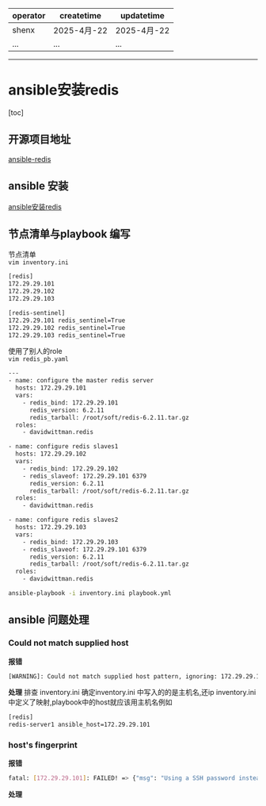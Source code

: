 | operator | createtime | updatetime |
| ---- | ---- | ---- |
| shenx | 2025-4月-22 | 2025-4月-22  |
| ... | ... | ... |
---
# ansible安装redis

[toc]

## 开源项目地址

[ansible-redis](https://github.com/DavidWittman/ansible-redis)

## ansible 安装

[ansible安装redis](ansible安装redis.md)

## 节点清单与playbook 编写

节点清单  
`vim inventory.ini`
```bash
[redis]
172.29.29.101
172.29.29.102
172.29.29.103

[redis-sentinel]
172.29.29.101 redis_sentinel=True
172.29.29.102 redis_sentinel=True
172.29.29.103 redis_sentinel=True

```

使用了别人的role  
`vim redis_pb.yaml`
```bash
---
- name: configure the master redis server
  hosts: 172.29.29.101
  vars:
    - redis_bind: 172.29.29.101
      redis_version: 6.2.11
      redis_tarball: /root/soft/redis-6.2.11.tar.gz
  roles:
    - davidwittman.redis

- name: configure redis slaves1
  hosts: 172.29.29.102
  vars:
    - redis_bind: 172.29.29.102
    - redis_slaveof: 172.29.29.101 6379
      redis_version: 6.2.11
      redis_tarball: /root/soft/redis-6.2.11.tar.gz
  roles:
    - davidwittman.redis

- name: configure redis slaves2
  hosts: 172.29.29.103
  vars:
    - redis_bind: 172.29.29.103
    - redis_slaveof: 172.29.29.101 6379
      redis_version: 6.2.11
      redis_tarball: /root/soft/redis-6.2.11.tar.gz
  roles:
    - davidwittman.redis
```

```bash
ansible-playbook -i inventory.ini playbook.yml
```

## ansible 问题处理


### Could not match supplied host

**报错**
```bash
[WARNING]: Could not match supplied host pattern, ignoring: 172.29.29.101
```

**处理**
排查 inventory.ini 确定inventory.ini 中写入的的是主机名,还ip
inventory.ini 中定义了映射,playbook中的host就应该用主机名例如

```bash
[redis]
redis-server1 ansible_host=172.29.29.101
```

### host's fingerprint

**报错**
```bash
fatal: [172.29.29.101]: FAILED! => {"msg": "Using a SSH password instead of a key is not possible because Host Key checking is enabled and sshpass does not support this.  Please add this host's fingerprint to your known_hosts file to manage this host."}
```

**处理**